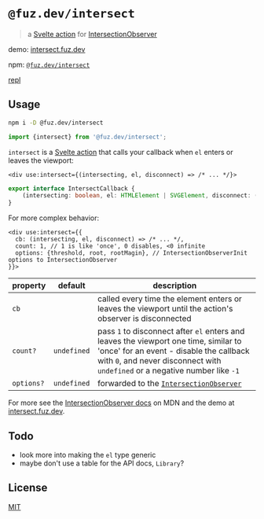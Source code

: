 # `@fuz.dev/intersect`

> a [Svelte action](https://svelte.dev/docs/svelte-action) for
> [IntersectionObserver](https://developer.mozilla.org/en-US/docs/Web/API/IntersectionObserver/IntersectionObserver)

demo: [intersect.fuz.dev](https://intersect.fuz.dev/)

npm: [`@fuz.dev/intersect`](https://www.npmjs.com/package/@fuz.dev/intersect)

[repl](https://svelte.dev/repl/fad8afe445344c6ab38caea752a3dec5?version=4.1.2)

## Usage

```bash
npm i -D @fuz.dev/intersect
```

```ts
import {intersect} from '@fuz.dev/intersect';
```

`intersect` is a [Svelte action](https://svelte.dev/docs/svelte-action)
that calls your callback when `el` enters or leaves the viewport:

```svelte
<div use:intersect={(intersecting, el, disconnect) => /* ... */}>
```

```ts
export interface IntersectCallback {
	(intersecting: boolean, el: HTMLElement | SVGElement, disconnect: () => void): void;
}
```

For more complex behavior:

```svelte
<div use:intersect={{
  cb: (intersecting, el, disconnect) => /* ... */,
  count: 1, // 1 is like 'once', 0 disables, <0 infinite
  options: {threshold, root, rootMagin}, // IntersectionObserverInit options to IntersectionObserver
}}>
```

| property   | default     | description                                                                                                                                                                                                     |
| ---------- | ----------- | --------------------------------------------------------------------------------------------------------------------------------------------------------------------------------------------------------------- |
| `cb`       |             | called every time the element enters or leaves the viewport until the action's observer is disconnected                                                                                                         |
| `count?`   | `undefined` | pass `1` to disconnect after `el` enters and leaves the viewport one time, similar to 'once' for an event - disable the callback with `0`, and never disconnect with `undefined` or a negative number like `-1` |
| `options?` | `undefined` | forwarded to the [`IntersectionObserver`](https://developer.mozilla.org/en-US/docs/Web/API/IntersectionObserver/IntersectionObserver)                                                                           |


For more see the
[IntersectionObserver docs](https://developer.mozilla.org/en-US/docs/Web/API/IntersectionObserver/IntersectionObserver) on MDN
and the demo at [intersect.fuz.dev](https://intersect.fuz.dev/).

## Todo

- look more into making the `el` type generic
- maybe don't use a table for the API docs, `Library`?

## License

[MIT](LICENSE)
